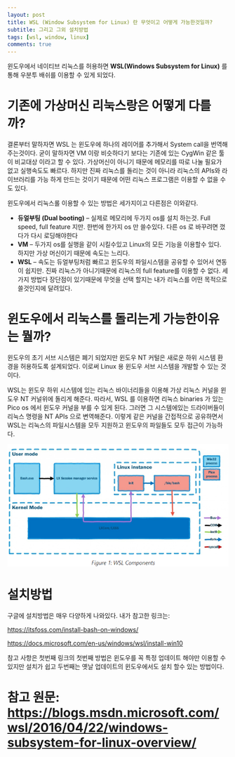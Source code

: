 ```yaml
---
layout: post
title: WSL (Window Subsystem for Linux) 란 무엇이고 어떻게 가능한것일까?
subtitle: 그리고 그외 설치방법
tags: [wsl, window, linux]
comments: true
---
```


윈도우에서 네이티브 리눅스를 허용하면 **WSL(Windows Subsystem for Linux)** 를 통해 우분투 배쉬를 이용할 수 있게 되었다.

# 기존에 가상머신 리눅스랑은 어떻게 다를까?

결론부터 말하자면 WSL 는 윈도우에 하나의 레이어를 추가해서 System call을 번역해주는것이다. 굳이 말하자면 VM 이랑 비슷하다기 보다는 기존에 있는 CygWin 같은 툴이 비교대상 이라고 할 수 있다. 가상머신이 아니기 때문에 메모리를 따로 나눌 필요가 없고 실행속도도 빠르다. 하지만 진짜 리눅스를 돌리는 것이 아니라 리눅스의 APIs와 라이브러리를 가능 하게 만드는 것이기 때문에 어떤 리눅스 프로그램은 이용할 수 없을 수도 있다.

윈도우에서 리눅스롤 이용할 수 있는 방법은 세가지이고 다른점은 이와같다.

- **듀얼부팅 (Dual booting)** – 실제로 메모리에 두가지 os를 설치 하는것. Full speed, full feature 지만. 한번에 한가지 os 만 쓸수있다. 다른 os 로 바꾸려면 껐다가 다시 로딩해야한다
- **VM** – 두가지 os를 실행을 같이 시킬수있고 Linux의 모든 기능을 이용할수 있다. 하지만 가상 머신이기 때문에 속도는 느리다.
- **WSL** – 속도는 듀얼부팅처럼 빠르고 윈도우의 파일시스템을 공유할 수 있어서 연동이 쉽지만. 진짜 리눅스가 아니기때문에 리눅스의 full feature를 이용할 수 없다.
세가지 방법다 장단점이 있기때문에 무엇을 선택 할지는 내가 리눅스를 어떤 목적으로 쓸것인지에 달려있다.

# 윈도우에서 리눅스를 돌리는게 가능한이유는 뭘까?

윈도우의 초기 서브 시스템은 폐기 되었지만 윈도우 NT 커털은 새로운 하위 시스템 환경을 허용하도록 설계되었다. 이로써 Linux 용 윈도우 서브 시스템을 개발할 수 있는 것이다.

WSL는 윈도우 하위 시스템에 있는 리눅스 바이너리들을 이용해 가상 리눅스 커널을 윈도우 NT 커널위에 돌리게 해준다. 따라서, WSL 를 이용하면 리눅스 binaries 가 있는 Pico os 에서 윈도우 커널을 부를 수 있게 된다. 그러면 그 시스템에있는 드라이버들이 리눅스 명령을 NT APIs 으로 변역해준다. 이렇게 같은 커널을 간접적으로 공유하면서 WSL는 리눅스의 파일시스템을 모두 지원하고 윈도우의 파일들도 모두 접근이 가능하다.

![image of wsl structure](img/wsl-structure.png)

# 설치방법

구글에 설치방법은 매우 다양하게 나와있다. 내가 참고한 링크는:

https://itsfoss.com/install-bash-on-windows/

https://docs.microsoft.com/en-us/windows/wsl/install-win10

참고 사항은 첫번째 링크의 첫번째 방법은 윈도우를 꼭 특정 업데이트 해야만 이용할 수 있지만 설치가 쉽고 두번째는 옛날 업데이트의 윈도우에서도 설치 할수 있는 방법이다.

# 참고 원문:  https://blogs.msdn.microsoft.com/wsl/2016/04/22/windows-subsystem-for-linux-overview/
